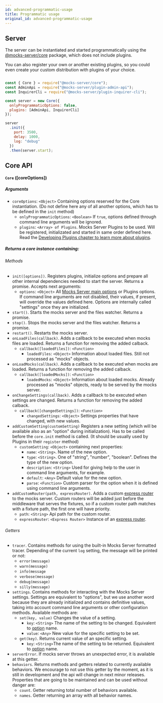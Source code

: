```yaml
---
id: advanced-programmatic-usage
title: Programmatic usage
original_id: advanced-programmatic-usage
---
```

## Server

The server can be instantiated and started programmatically using the [@mocks-server/core](https://www.npmjs.com/package/@mocks-server/core) package, which does not include plugins.

You can also register your own or another existing plugins, so you could even create your custom distribution with plugins of your choice.

```javascript

const { Core } = require("@mocks-server/core");
const AdminApi = require("@mocks-server/plugin-admin-api");
const InquirerCli = require("@mocks-server/plugin-inquirer-cli");

const server = new Core({
  onlyProgrammaticOptions: false,
  plugins: [AdminApi, InquirerCli]
});

server
  .init({
    port: 3500,
    delay: 1000,
    log: "debug"
  })
  .then(server.start);

```

## Core API

#### `Core` (\[coreOptions])

##### Arguments

-   `coreOptions`: `<Object>` Containing options reserved for the Core instantiation. (Do not define here any of all another options, which has to be defined in the `init` method)
    -   `onlyProgrammaticOptions`: `<Boolean>` If `true`, options defined through command line arguments will be ignored.
    -   `plugins`: `<Array> of Plugins`. Mocks Server Plugins to be used. Will be registered, initializated and started in same order defined here. Read the [Developing Plugins chapter to learn more about plugins](advanced-developing-plugins.md).

##### Returns a core instance containing:

###### Methods

-   `init([options])`. Registers plugins, initialize options and prepare all other internal dependencies needed to start the server. Returns a promise. Accepts next arguments:
    -   `options`: `<Object>` All [Mocks Server main options](configuration-options.md#main-options) or Plugins options. If command line arguments are not disabled, their values, if present, will override the values defined here. Options are internally called "settings" once they are initialized.
-   `start()`. Starts the mocks server and the files watcher. Returns a promise.
-   `stop()`. Stops the mocks server and the files watcher. Returns a promise.
-   `restart()`. Restarts the mocks server.
-   `onLoadFiles(callback)`. Adds a callback to be executed when mocks files are loaded. Returns a function for removing the added calback.
    -   `callback([loadedFiles])`: `<Function>`
        -   `loadedFiles`: `<Object>` Information about loaded files. Still not processed as "mocks" objects.
-   `onLoadMocks(callback)`. Adds a callback to be executed when mocks are loaded. Returns a function for removing the added calback.
    -   `callback([loadedMocks])`: `<Function>`
        -   `loadedMocks`: `<Object>` Information about loaded mocks. Already processed as "mocks" objects, ready to be served by the mocks server.
-   `onChangeSettings(callback)`. Adds a callback to be executed when settings are changed. Returns a function for removing the added calback.
    -   `callback([changedSettings])`: `<Function>`
        -   `changedSettings`: `<Object>` Settings properties that have changed, with new values.
-   `addCustomSetting(customSetting)` Registers a new setting (which will be available also as an "option" during initialization). Has to be called before the `core.init` method is called. (It should be usually used by Plugins in their `register` method)
    -   `customSetting`: `<Object>` containing next properties:
        -   `name`: `<String>`. Name of the new option.
        -   `type`: `<String>`. One of "string", "number", "boolean". Defines the type of the new option.
        -   `description`: `<String>` Used for giving help to the user in command line arguments, for example.
        -   `default`: `<Any>` Default value for the new option.
        -   `parse`: `<Function>` Custom parser for the option when it is defined using command line arguments.
-   `addCustomRouter(path, expressRouter)`. Adds a custom [express router](https://expressjs.com/es/guide/routing.html) to the mocks server. Custom routers will be added just before the middleware that serves the fixtures, so if a custom router path matches with a fixture path, the first one will have priority.
    -   `path`: `<String>` Api path for the custom router.
    -   `expressRouter`: `<Express Router>` Instance of an [express router](https://expressjs.com/es/guide/routing.html).

###### Getters

-   `tracer`. Contains methods for using the built-in Mocks Server formatted tracer. Depending of the current `log` setting, the message will be printed or not:
    -   `error(message)`
    -   `warn(message)`
    -   `info(message`
    -   `verbose(message)`
    -   `debug(message)`
    -   `silly(message)`
-   `settings`. Contains methods for interacting with the Mocks Server settings. Settings are equivalent to "options", but we use another word because they are already initialized and contains definitive values, taking into account command line arguments or other configuration methods. Available methods are:
    -   `set(key, value)` Changes the value of a setting.
        -   `key`: `<String>` The name of the setting to be changed. Equivalent to [option](configuration-options.md#main-options) name.
        -   `value`: `<Any>` New value for the specific setting to be set.
    -   `get(key)`. Returns current value of an specific setting.
        -   `key`: `<String>`The name of the setting to be returned. Equivalent to [option](configuration-options.md#main-options) name.
-   `serverError`. If mocks server throws an unexpected error, it is available at this getter.
-   `behaviors`. Returns methods and getters related to currently available behaviors. We encourage to not use this getter by the moment, as it is still in development and the api will change in next minor releases. Properties that are going to be maintained and can be used without danger are:
    -   `count`. Getter returning total number of behaviors available.
    -   `names`. Getter returning an array with all behavior names.
